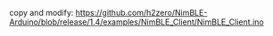copy and modify: https://github.com/h2zero/NimBLE-Arduino/blob/release/1.4/examples/NimBLE_Client/NimBLE_Client.ino

